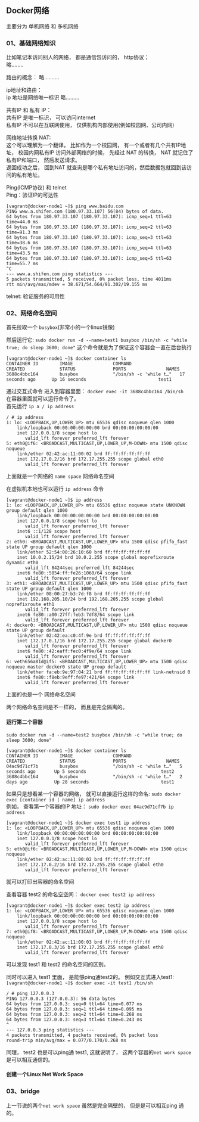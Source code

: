 ## Docker网络

主要分为 单机网络 和 多机网络


### <div id="class03-01">01、基础网络知识</div>

比如笔记本访问别人的网络， 都是通信包访问的， http协议；                     
略........

路由的概念： 略..........

ip地址和路由：                            
ip 地址是网络唯一标识 略.........

共有IP 和 私有 IP：                       
共有IP 是唯一标识， 可以访问internet                                          
私有IP 不可以在互联网使用， 仅供机构内部使用(例如校园网、公司内网)                            

网络地址转换 NAT:                         
这个可以理解为一个翻译， 比如作为一个校园网， 有一个或者有几个共有IP地址， 
校园内网私有IP 访问外部网络的时候， 先经过 NAT 的转换， NAT 就记住了私有IP和端口， 然后发送请求。                       
返回成功之后， 回到NAT 就查询是哪个私有地址访问的，然后数据包就回到该访问的私有地址。

Ping(ICMP协议) 和 telnet                   
Ping：验证IP的可达性                       
```
[vagrant@docker-node1 ~]$ ping www.baidu.com
PING www.a.shifen.com (180.97.33.107) 56(84) bytes of data.
64 bytes from 180.97.33.107 (180.97.33.107): icmp_seq=1 ttl=63 time=44.0 ms
64 bytes from 180.97.33.107 (180.97.33.107): icmp_seq=2 ttl=63 time=91.3 ms
64 bytes from 180.97.33.107 (180.97.33.107): icmp_seq=3 ttl=63 time=38.6 ms
64 bytes from 180.97.33.107 (180.97.33.107): icmp_seq=4 ttl=63 time=43.5 ms
64 bytes from 180.97.33.107 (180.97.33.107): icmp_seq=5 ttl=63 time=55.7 ms
^C
--- www.a.shifen.com ping statistics ---
5 packets transmitted, 5 received, 0% packet loss, time 4011ms
rtt min/avg/max/mdev = 38.671/54.664/91.302/19.155 ms
```

telnet: 验证服务的可用性


### <div id="class03-02">02、网络命名空间</div>
首先拉取一个 `busybox`(非常小的一个linux镜像) 
                 
然后运行它: `sudo docker run -d --name=test1 busybox /bin/sh -c "while true; do sleep 3600; done"` 这个命令就是为了保证这个容器会一直在后台执行
```
[vagrant@docker-node1 ~]$ docker container ls
CONTAINER ID        IMAGE               COMMAND                  CREATED             STATUS              PORTS               NAMES
3688c4bbc164        busybox             "/bin/sh -c 'while t…"   17 seconds ago      Up 16 seconds                           test1
```

通过交互式命令 进入到容器里面： `docker exec -it 3688c4bbc164 /bin/sh`                         
在容器里面就可以运行命令了。                      
首先运行 `ip a / ip address`                    
```
/ # ip address
1: lo: <LOOPBACK,UP,LOWER_UP> mtu 65536 qdisc noqueue qlen 1000
    link/loopback 00:00:00:00:00:00 brd 00:00:00:00:00:00
    inet 127.0.0.1/8 scope host lo
       valid_lft forever preferred_lft forever
5: eth0@if6: <BROADCAST,MULTICAST,UP,LOWER_UP,M-DOWN> mtu 1500 qdisc noqueue 
    link/ether 02:42:ac:11:00:02 brd ff:ff:ff:ff:ff:ff
    inet 172.17.0.2/16 brd 172.17.255.255 scope global eth0
       valid_lft forever preferred_lft forever
```
上面就是一个网络的 `name space` 网络命名空间                   

在虚拟机本地也可以运行 `ip address` 命令
```
[vagrant@docker-node1 ~]$ ip address
1: lo: <LOOPBACK,UP,LOWER_UP> mtu 65536 qdisc noqueue state UNKNOWN group default qlen 1000
    link/loopback 00:00:00:00:00:00 brd 00:00:00:00:00:00
    inet 127.0.0.1/8 scope host lo
       valid_lft forever preferred_lft forever
    inet6 ::1/128 scope host 
       valid_lft forever preferred_lft forever
2: eth0: <BROADCAST,MULTICAST,UP,LOWER_UP> mtu 1500 qdisc pfifo_fast state UP group default qlen 1000
    link/ether 52:54:00:26:10:60 brd ff:ff:ff:ff:ff:ff
    inet 10.0.2.15/24 brd 10.0.2.255 scope global noprefixroute dynamic eth0
       valid_lft 84244sec preferred_lft 84244sec
    inet6 fe80::5054:ff:fe26:1060/64 scope link 
       valid_lft forever preferred_lft forever
3: eth1: <BROADCAST,MULTICAST,UP,LOWER_UP> mtu 1500 qdisc pfifo_fast state UP group default qlen 1000
    link/ether 08:00:27:b3:7d:f8 brd ff:ff:ff:ff:ff:ff
    inet 192.168.205.10/24 brd 192.168.205.255 scope global noprefixroute eth1
       valid_lft forever preferred_lft forever
    inet6 fe80::a00:27ff:feb3:7df8/64 scope link 
       valid_lft forever preferred_lft forever
4: docker0: <BROADCAST,MULTICAST,UP,LOWER_UP> mtu 1500 qdisc noqueue state UP group default 
    link/ether 02:42:ea:c0:4f:9e brd ff:ff:ff:ff:ff:ff
    inet 172.17.0.1/16 brd 172.17.255.255 scope global docker0
       valid_lft forever preferred_lft forever
    inet6 fe80::42:eaff:fec0:4f9e/64 scope link 
       valid_lft forever preferred_lft forever
6: veth656a81d@if5: <BROADCAST,MULTICAST,UP,LOWER_UP> mtu 1500 qdisc noqueue master docker0 state UP group default 
    link/ether fa:eb:9e:97:04:21 brd ff:ff:ff:ff:ff:ff link-netnsid 0
    inet6 fe80::f8eb:9eff:fe97:421/64 scope link 
       valid_lft forever preferred_lft forever
```
上面的也是一个 网络命名空间

两个网络命名空间是不一样的， 而且是完全隔离的。

#### 运行第二个容器
`sudo docker run -d --name=test2 busybox /bin/sh -c "while true; do sleep 3600; done"`              
```
[vagrant@docker-node1 ~]$ docker container ls 
CONTAINER ID        IMAGE               COMMAND                  CREATED             STATUS              PORTS               NAMES
04ac9d71cf7b        busybox             "/bin/sh -c 'while t…"   5 seconds ago       Up 5 seconds                            test2
3688c4bbc164        busybox             "/bin/sh -c 'while t…"   2 days ago          Up 28 seconds                           test1
```

如果只是想看某一个容器的网络， 就可以直接运行这样的命名: `sudo docker exec [container id | name] ip address`                 
例如， 查看第一个容器的IP 地址： `sudo docker exec 04ac9d71cf7b ip address`
```
[vagrant@docker-node1 ~]$ docker exec test1 ip address
1: lo: <LOOPBACK,UP,LOWER_UP> mtu 65536 qdisc noqueue qlen 1000
    link/loopback 00:00:00:00:00:00 brd 00:00:00:00:00:00
    inet 127.0.0.1/8 scope host lo
       valid_lft forever preferred_lft forever
5: eth0@if6: <BROADCAST,MULTICAST,UP,LOWER_UP,M-DOWN> mtu 1500 qdisc noqueue 
    link/ether 02:42:ac:11:00:02 brd ff:ff:ff:ff:ff:ff
    inet 172.17.0.2/16 brd 172.17.255.255 scope global eth0
       valid_lft forever preferred_lft forever
```
就可以打印出容器的命名空间

查看容器 test2 的命名空空间： `docker exec test2 ip address`
```
[vagrant@docker-node1 ~]$ docker exec test2 ip address
1: lo: <LOOPBACK,UP,LOWER_UP> mtu 65536 qdisc noqueue qlen 1000
    link/loopback 00:00:00:00:00:00 brd 00:00:00:00:00:00
    inet 127.0.0.1/8 scope host lo
       valid_lft forever preferred_lft forever
7: eth0@if8: <BROADCAST,MULTICAST,UP,LOWER_UP,M-DOWN> mtu 1500 qdisc noqueue 
    link/ether 02:42:ac:11:00:03 brd ff:ff:ff:ff:ff:ff
    inet 172.17.0.3/16 brd 172.17.255.255 scope global eth0
       valid_lft forever preferred_lft forever
```
可以发现 test1 和 test2 的命名空间的区别。 

同时可以进入 test1 里面， 是能够ping通test2的。 例如交互式进入test1: `[vagrant@docker-node1 ~]$ docker exec -it test1 /bin/sh`                
```
/ # ping 127.0.0.3
PING 127.0.0.3 (127.0.0.3): 56 data bytes
64 bytes from 127.0.0.3: seq=0 ttl=64 time=0.077 ms
64 bytes from 127.0.0.3: seq=1 ttl=64 time=0.095 ms
64 bytes from 127.0.0.3: seq=2 ttl=64 time=0.268 ms
64 bytes from 127.0.0.3: seq=3 ttl=64 time=0.243 ms
^
--- 127.0.0.3 ping statistics ---
4 packets transmitted, 4 packets received, 0% packet loss
round-trip min/avg/max = 0.077/0.170/0.268 ms
```

同理， test2 也是可以ping通 test1, 这就说明了， 这两个容器的`net work space`是可以相互通信的。 


#### 创建一个Linux Net Work Space









### <div id="class03-03">03、bridge</div>
上一节说的两个`net work space` 虽然是完全隔壁的， 但是是可以相互ping 通的。 








